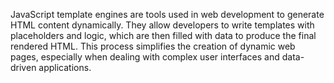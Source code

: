 JavaScript template engines are tools used in web development to generate HTML content dynamically. They allow developers to write templates with placeholders and logic, which are then filled with data to produce the final rendered HTML. This process simplifies the creation of dynamic web pages, especially when dealing with complex user interfaces and data-driven applications.